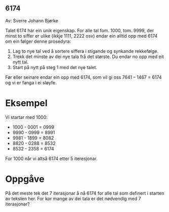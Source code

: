 ## 6174

Av: Sverre Johann Bjørke

Talet 6174 har ein unik eigenskap. For alle tal fom. 1000, tom. 9999, der minst
to siffer er ulike (ikkje 1111, 2222 osv) endar ein alltid opp med 6174 om ein
følger denne prosedyra:

1. Lag to nye tal ved å sortere siffera i stigande og synkande rekkefølge.
2. Trekk det minste av dei nye tala frå det største. Du endar no opp med eit
   nytt tal.
3. Start på nytt på steg 1 med det nye talet.

Før eller seinare endar ein opp med 6174, som vil gi oss 7641 – 1467 = 6174 og
vi er fanga i ei sløyfe.

# Eksempel

Vi startar med 1000:

- 1000 - 0001 = 0999
- 9990 - 0999 = 8991
- 9981 - 1899 = 8082
- 8820 - 0288 = 8532
- 8532 - 2358 = 6174

For 1000 når vi altså 6174 etter 5 iteresjonar.

# Oppgåve

På det meste tek det 7 iterasjonar å nå 6174 for alle tal som definert i starten
av teksten her. For kor mange av dei tala er det nødvendig med 7 iterasjonar?
